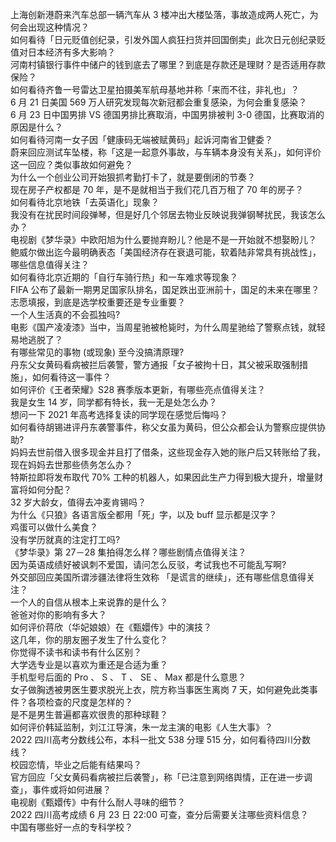 上海创新港蔚来汽车总部一辆汽车从 3 楼冲出大楼坠落，事故造成两人死亡，为何会出现这种情况？  
如何看待「日元贬值创纪录，引发外国人疯狂扫货并回国倒卖」此次日元创纪录贬值对日本经济有多大影响？  
河南村镇银行事件中储户的钱到底去了哪里？到底是存款还是理财？是否适用存款保险？  
如何看待齐鲁一号雷达卫星拍摄美军航母基地并称「来而不往，非礼也」？  
6 月 21 日美国 569 万人研究发现每次新冠都会重复感染，为何会重复感染？  
6 月 23 日中国男排 VS 德国男排比赛取消，中国男排被判 3-0 德国，比赛取消的原因是什么？  
如何看待河南一女子因「健康码无端被赋黄码」起诉河南省卫健委？  
蔚来回应测试车坠楼，称「这是一起意外事故，与车辆本身没有关系」，如何评价这一回应？类似事故如何避免？  
为什么一个创业公司开始狠抓考勤打卡了，就是要倒闭的节奏？  
现在房子产权都是 70 年，是不是就相当于我们花几百万租了 70 年的房子？  
如何看待北京地铁「去英语化」现象？  
我没有在扰民时间段弹琴，但是好几个邻居去物业反映说我弹钢琴扰民，我该怎么办？  
电视剧《梦华录》中欧阳旭为什么要抛弃盼儿？他是不是一开始就不想娶盼儿？  
鲍威尔做出迄今最明确表态「美国经济存在衰退可能，软着陆非常具有挑战性」，哪些信息值得关注？  
如何看待北京近期的「自行车骑行热」和一车难求等现象？  
FIFA 公布了最新一期男足国家队排名，国足跌出亚洲前十，国足的未来在哪里？  
志愿填报，到底是选学校重要还是专业重要？  
一个人生活真的不会孤独吗?  
电影《国产凌凌漆》当中，当周星驰被枪毙时，为什么周星驰给了警察点钱，就轻易地逃脱了？  
有哪些常见的事物 (或现象) 至今没搞清原理?  
丹东父女黄码看病被拦后袭警，警方通报「女子被拘十日，其父被采取强制措施」，如何看待这一事件？  
如何评价《王者荣耀》S28 赛季版本更新，有哪些亮点值得关注？  
我是女生 14 岁，同学都有特长，我一无是处怎么办？  
想问一下 2021 年高考选择复读的同学现在感觉后悔吗？  
如何看待胡锡进评丹东袭警事件，称父女虽为黄码，但公众都会认为警察应提供协助?  
妈妈去世前借入很多现金并且打了借条，这些现金存入她的账户后又转账给了我，现在妈妈去世那些债务怎么办？  
特斯拉即将发布取代 70% 工种的机器人，如果因此生产力得到极大提升，增量财富将如何分配？  
32 岁大龄女，值得去冲麦肯锡吗？  
为什么《只狼》各语言版全都用「死」字，以及 buff 显示都是汉字？  
鸡蛋可以做什么美食？  
没有学历就真的注定打工吗?  
《梦华录》第 27－28 集拍得怎么样？哪些剧情点值得关注？  
因为英语成绩好被讽刺不爱国，请问怎么反驳，考试我也不可能乱写啊?  
外交部回应美国所谓涉疆法律将生效称 「是谎言的继续」，还有哪些信息值得关注？  
一个人的自信从根本上来说靠的是什么？  
爸爸对你的影响有多大？  
如何评价蒋欣（华妃娘娘）在《甄嬛传》中的演技？  
这几年，你的朋友圈子发生了什么变化？  
你觉得不读书和读书有什么区别？  
大学选专业是以喜欢为重还是合适为重？  
手机型号后面的 Pro 、 S 、 T 、 SE 、 Max 都是什么意思？  
女子做胸透被男医生要求脱光上衣，院方称当事医生离岗 7 天，如何避免此类事件？各项检查的尺度是怎样的？  
是不是男生普遍都喜欢很贵的那种球鞋？  
如何评价韩延监制，刘江江导演，朱一龙主演的电影《人生大事》？  
2022 四川高考分数线公布，本科一批文 538 分理 515 分，如何看待四川分数线？  
校园恋情，毕业之后能有结果吗？  
官方回应「父女黄码看病被拦后袭警」，称「已注意到网络舆情，正在进一步调查」，事件或将如何进展？  
电视剧《甄嬛传》中有什么耐人寻味的细节？  
2022 四川高考成绩 6 月 23 日 22:00 可查，查分后需要关注哪些资料信息？  
中国有哪些好一点的专科学校？  
